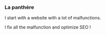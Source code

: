 ### La panthère

I start with a website with a lot of malfunctions.

I fix all the malfunction and optimize SEO !
